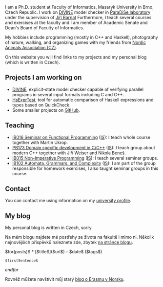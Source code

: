 I am a Ph.D. student at Faculty of Informatics, Masaryk University in Brno,
Czech Republic. I work on [DIVINE](https://divine.fi.muni.cz/) model
checker in [ParaDiSe laboratory](https://paradise.fi.muni.cz/) under the
supervision of [Jiří Barnat](https://www.fi.muni.cz/~xbarnat/)
Furthermore, I teach several courses and exercises at the faculty and I am
member of Academic Senate and Dean's Board of Faculty of Informatics.

My hobbies include programming (mostly in C++ and Haskell), photography of nature,
walking, and organizing games with my friends from
[Nordic Animals Association (CZ)](http://zverinec.fi.muni.cz/).

On this website you will find links to my projects and my personal blog
(which is written in Czech).

## Projects I am working on

*   [DIVINE](https://divine.fi.muni.cz/), explicit-state model checker capable
    of verifying parallel programs in several input formats including C and C++.
*   [HsExprTest](https://github.com/vlstill/hsExprTest), tool for automatic
    comparison of Haskell expressions and types based on QuickCheck.
*   Some smaller projects on [GitHub](https://github.com/vlstill).

## Teaching

*   [IB016 Seminar on Functional Programming](https://is.muni.cz/predmet/fi/jaro2016/IB016?lang=en)
    ([IS](https://is.muni.cz/auth/predmet/fi/jaro2016/IB016)): I teach whole
    course together with Martin Ukrop.
*   [PB173 Domain specific development in C/C++](https://is.muni.cz/predmet/fi/jaro2016/PB173?lang=en)
    ([IS](https://is.muni.cz/auth/predmet/fi/jaro2016/PB173)):
    I teach group about modern C++ together with Jiří Weiser and Nikola Beneš.
*   [IB015 Non-Imperative Programming](https://is.muni.cz/predmet/fi/podzim2015/IB015?lang=en)
    ([IS](https://is.muni.cz/auth/predmet/fi/podzim2015/IB015)):
    I teach several seminar groups.
*   [IB102 Automata, Grammars, and Complexity](https://is.muni.cz/predmet/fi/podzim2015/IB102?lang=en)
    ([IS](https://is.muni.cz/auth/predmet/fi/podzim2015/IB102)):
    I am part of the group responsible for homework exercises, I also taught
    seminar groups in this course.

## Contact

You can contact me using information on my
[university profile](https://is.muni.cz/person/xstill#profil).

## My blog

My personal blog is written in Czech, sorry.

Na mém blogu najdete mé postřehy ze života na fakultě i mimo ni. Několik
nejnovějších příspěvků naleznete zde, zbytek [na stránce blogu](/blog.html).

<div class="shortpostlist">
$for(posts)$
*   [$title$]($url$) – $date$ ($tags$)

    $firstSentence$
$endfor$
</div>

Rovněž můžete navštívit můj starý
[blog o Erasmu v Norsku](https://paradise.fi.muni.cz/~xstill/norway/).
